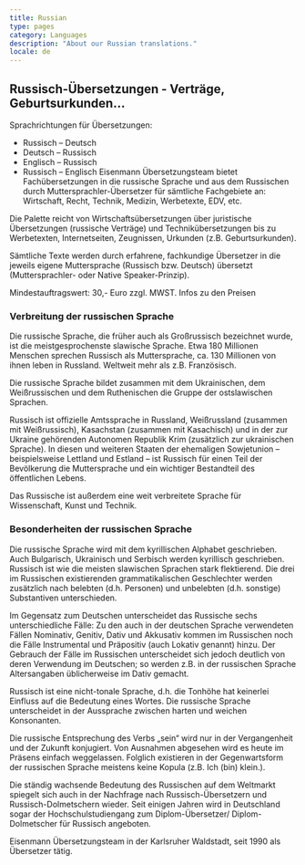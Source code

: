 ```yaml
---
title: Russian
type: pages
category: Languages
description: "About our Russian translations."
locale: de
---
```

## Russisch-Übersetzungen - Verträge, Geburtsurkunden...
Sprachrichtungen für Übersetzungen:
- Russisch – Deutsch
- Deutsch – Russisch
- Englisch – Russisch
- Russisch – Englisch
Eisenmann Übersetzungsteam bietet Fachübersetzungen in die russische Sprache und aus dem Russischen durch Muttersprachler-Übersetzer für sämtliche Fachgebiete an: Wirtschaft, Recht, Technik, Medizin, Werbetexte, EDV, etc.

Die Palette reicht von Wirtschaftsübersetzungen über juristische Übersetzungen (russische Verträge) und Technikübersetzungen bis zu Werbetexten, Internetseiten, Zeugnissen, Urkunden (z.B. Geburtsurkunden).

Sämtliche Texte werden durch erfahrene, fachkundige Übersetzer in die jeweils eigene Muttersprache (Russisch bzw. Deutsch) übersetzt (Muttersprachler- oder Native Speaker-Prinzip).

Mindestauftragswert: 30,- Euro zzgl. MWST. Infos zu den Preisen

### Verbreitung der russischen Sprache
Die russische Sprache, die früher auch als Großrussisch bezeichnet wurde, ist die meistgesprochenste slawische Sprache. Etwa 180 Millionen Menschen sprechen Russisch als Muttersprache, ca. 130 Millionen von ihnen leben in Russland. Weltweit mehr als z.B. Französisch.

Die russische Sprache bildet zusammen mit dem Ukrainischen, dem Weißrussischen und dem Ruthenischen die Gruppe der ostslawischen Sprachen.

Russisch ist offizielle Amtssprache in Russland, Weißrussland (zusammen mit Weißrussisch), Kasachstan (zusammen mit Kasachisch) und in der zur Ukraine gehörenden Autonomen Republik Krim (zusätzlich zur ukrainischen Sprache). In diesen und weiteren Staaten der ehemaligen Sowjetunion – beispielsweise Lettland und Estland – ist Russisch für einen Teil der Bevölkerung die Muttersprache und ein wichtiger Bestandteil des öffentlichen Lebens.

Das Russische ist außerdem eine weit verbreitete Sprache für Wissenschaft, Kunst und Technik.

### Besonderheiten der russischen Sprache
Die russische Sprache wird mit dem kyrillischen Alphabet geschrieben. Auch Bulgarisch, Ukrainisch und Serbisch werden kyrillisch geschrieben. Russisch ist wie die meisten slawischen Sprachen stark flektierend. Die drei im Russischen existierenden grammatikalischen Geschlechter werden zusätzlich nach belebten (d.h. Personen) und unbelebten (d.h. sonstige) Substantiven unterschieden.

Im Gegensatz zum Deutschen unterscheidet das Russische sechs unterschiedliche Fälle: Zu den auch in der deutschen Sprache verwendeten Fällen Nominativ, Genitiv, Dativ und Akkusativ kommen im Russischen noch die Fälle Instrumental und Präpositiv (auch Lokativ genannt) hinzu. Der Gebrauch der Fälle im Russischen unterscheidet sich jedoch deutlich von deren Verwendung im Deutschen; so werden z.B. in der russischen Sprache Altersangaben üblicherweise im Dativ gemacht.

Russisch ist eine nicht-tonale Sprache, d.h. die Tonhöhe hat keinerlei Einfluss auf die Bedeutung eines Wortes. Die russische Sprache unterscheidet in der Aussprache zwischen harten und weichen Konsonanten.

Die russische Entsprechung des Verbs „sein“ wird nur in der Vergangenheit und der Zukunft konjugiert. Von Ausnahmen abgesehen wird es heute im Präsens einfach weggelassen. Folglich existieren in der Gegenwartsform der russischen Sprache meistens keine Kopula (z.B. Ich (bin) klein.).

Die ständig wachsende Bedeutung des Russischen auf dem Weltmarkt spiegelt sich auch in der Nachfrage nach Russisch-Übersetzern und Russisch-Dolmetschern wieder. Seit einigen Jahren wird in Deutschland sogar der Hochschulstudiengang zum Diplom-Übersetzer/ Diplom-Dolmetscher für Russisch angeboten.

 

Eisenmann Übersetzungsteam in der Karlsruher Waldstadt, seit 1990 als Übersetzer tätig.